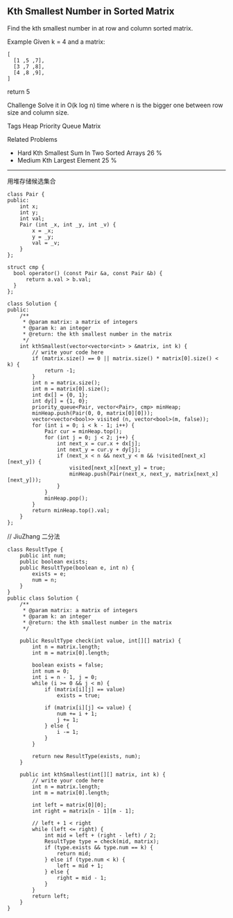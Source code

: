 ## Kth Smallest Number in Sorted Matrix  ##

Find the kth smallest number in at row and column sorted matrix.

Example
Given k = 4 and a matrix:

	[
	  [1 ,5 ,7],
	  [3 ,7 ,8],
	  [4 ,8 ,9],
	]
return 5

Challenge 
Solve it in O(k log n) time where n is the bigger one between row size and column size.

Tags 
Heap Priority Queue Matrix

Related Problems 

- Hard Kth Smallest Sum In Two Sorted Arrays 26 %
- Medium Kth Largest Element 25 %

----------
用堆存储候选集合

	class Pair {
	public:
	    int x;
	    int y;
	    int val;
	    Pair (int _x, int _y, int _v) {
	        x = _x;
	        y = _y;
	        val = _v;
	    }
	};
	
	struct cmp {
	  bool operator() (const Pair &a, const Pair &b) {
	      return a.val > b.val;
	  }  
	};
	
	class Solution {
	public:
	    /**
	     * @param matrix: a matrix of integers
	     * @param k: an integer
	     * @return: the kth smallest number in the matrix
	     */
	    int kthSmallest(vector<vector<int> > &matrix, int k) {
	        // write your code here
	        if (matrix.size() == 0 || matrix.size() * matrix[0].size() < k) {
	            return -1;
	        }
	        int n = matrix.size();
	        int m = matrix[0].size();
	        int dx[] = {0, 1};
	        int dy[] = {1, 0};
	        priority_queue<Pair, vector<Pair>, cmp> minHeap;
	        minHeap.push(Pair(0, 0, matrix[0][0]));
	        vector<vector<bool>> visited (n, vector<bool>(m, false));
	        for (int i = 0; i < k - 1; i++) {
	            Pair cur = minHeap.top();
	            for (int j = 0; j < 2; j++) {
	                int next_x = cur.x + dx[j];
	                int next_y = cur.y + dy[j];
	                if (next_x < n && next_y < m && !visited[next_x][next_y]) {
	                    visited[next_x][next_y] = true;
	                    minHeap.push(Pair(next_x, next_y, matrix[next_x][next_y]));
	                }
	            }
	            minHeap.pop();
	        }
	        return minHeap.top().val;
	    }
	};

// JiuZhang 二分法

	class ResultType {
	    public int num;
	    public boolean exists;
	    public ResultType(boolean e, int n) {
	        exists = e;
	        num = n;
	    }
	}
	public class Solution {
	    /**
	     * @param matrix: a matrix of integers
	     * @param k: an integer
	     * @return: the kth smallest number in the matrix
	     */
	    
	    public ResultType check(int value, int[][] matrix) {
	        int n = matrix.length;
	        int m = matrix[0].length;
	        
	        boolean exists = false;
	        int num = 0;
	        int i = n - 1, j = 0;
	        while (i >= 0 && j < m) {
	            if (matrix[i][j] == value)
	                exists = true;
	                
	            if (matrix[i][j] <= value) {
	                num += i + 1;
	                j += 1;
	            } else {
	                i -= 1;
	            }
	        }
	        
	        return new ResultType(exists, num);
	    }
	    
	    public int kthSmallest(int[][] matrix, int k) {
	        // write your code here
	        int n = matrix.length;
	        int m = matrix[0].length;
	        
	        int left = matrix[0][0];
	        int right = matrix[n - 1][m - 1];
	        
	        // left + 1 < right
	        while (left <= right) {
	            int mid = left + (right - left) / 2;
	            ResultType type = check(mid, matrix);
	            if (type.exists && type.num == k) {
	                return mid;
	            } else if (type.num < k) {
	                left = mid + 1;
	            } else {
	                right = mid - 1;
	            }
	        }
	        return left;
	    }
	}